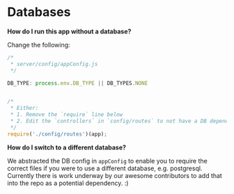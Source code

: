 # Databases

**How do I run this app without a database?**

Change the following:
```javascript
/*
 * server/config/appConfig.js
 */

DB_TYPE: process.env.DB_TYPE || DB_TYPES.NONE


/*
 * Either:
 * 1. Remove the `require` line below
 * 2. Edit the `controllers` in `config/routes` to not have a DB dependency
 */
require('./config/routes')(app);
```

**How do I switch to a different database?**

We abstracted the DB config in `appConfig` to enable you to require the correct files if you were to use a different database, e.g. postgresql. Currently there is work underway by our awesome contributors to add that into the repo as a potential dependency. :)

